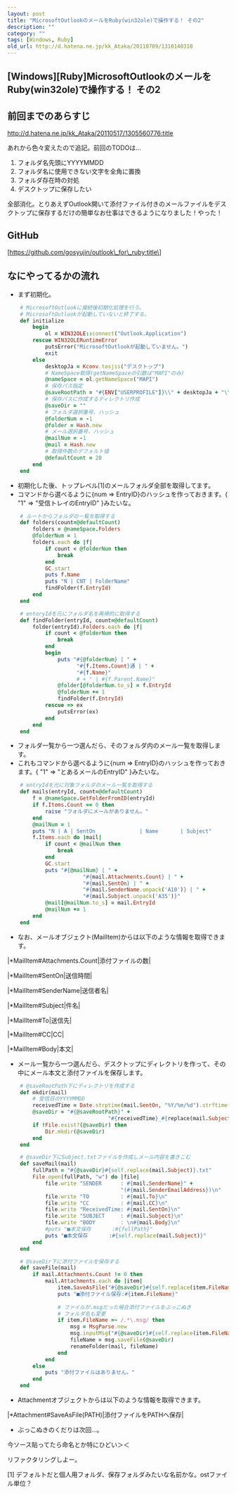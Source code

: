 ```yaml
---
layout: post
title: "MicrosoftOutlookのメールをRuby(win32ole)で操作する！ その2"
description: ""
category: ""
tags: [Windows, Ruby]
old_url: http://d.hatena.ne.jp/kk_Ataka/20110709/1310140318
---
```


\[Windows\]\[Ruby\]MicrosoftOutlookのメールをRuby(win32ole)で操作する！ その2
-----------------------------------------------------------------------------

前回までのあらすじ
------------------

<http://d.hatena.ne.jp/kk_Ataka/20110517/1305560776:title>

あれから色々変えたので追記。前回のTODOは…

1.  フォルダ名先頭にYYYYMMDD
2.  フォルダ名に使用できない文字を全角に置換
3.  フォルダ存在時の対処
4.  デスクトップに保存したい

全部消化。とりあえずOutlook開いて添付ファイル付きのメールファイルをデスクトップに保存するだけの簡単なお仕事はできるようになりました！やった！

GitHub
------

\[https://github.com/gosyujin/outlook\_for\_ruby:title\]

なにやってるかの流れ
--------------------

-   まず初期化。

``` ruby
    # MicrosoftOutlookに接続後初期化処理を行う。
    # MicrosoftOutlookが起動していないと終了する。
    def initialize
        begin
            ol = WIN32OLE::connect("Outlook.Application")
        rescue WIN32OLERuntimeError
            putsError("MicrosoftOutlookが起動していません。")
            exit
        else
            desktopJa = Kconv.tosjis("デスクトップ")
            # NameSpace取得(getNameSpaceの引数は"MAPI"のみ)
            @nameSpace = ol.getNameSpace("MAPI")
            # 保存パス指定
            @saveRootPath = "#{ENV["USERPROFILE"]}\\" + desktopJa + "\\"
            # 保存パスに作成するディレクトリ作成
            @saveDir = ""
            # フォルダ選択番号、ハッシュ
            @folderNum = -1
            @folder = Hash.new
            # メール選択番号、ハッシュ
            @mailNum = -1
            @mail = Hash.new
            # 取得件数のデフォルト値
            @defaultCount = 20
        end
    end
```

-   初期化した後、トップレベル[1]のメールフォルダ全部を取得してます。
-   コマンドから選べるように{num =&gt; EntryID}のハッシュを作っておきます。{ "1" =&gt; "受信トレイのEntryID" }みたいな。

``` ruby
    # ルートからフォルダの一覧を取得する
    def folders(count=@defaultCount)
        folders = @nameSpace.Folders
        @folderNum = 1
        folders.each do |f|
            if count < @folderNum then
                break
            end
            GC.start
            puts f.Name
            puts "N | CNT | FolderName"
            findFolder(f.EntryId)
        end
    end
```

``` ruby
    # entoryIdを元にフォルダ名を再帰的に取得する
    def findFolder(entryId, count=@defaultCount)
        folder(entryId).Folders.each do |f|
            if count < @folderNum then
                break
            end
            begin
                puts "#{@folderNum} | " + 
                      "#{f.Items.Count}通 | " + 
                      "#{f.Name}"
                      # + " | #{f.Parent.Name}"
                @folder[@folderNum.to_s] = f.EntryId
                @folderNum += 1
                findFolder(f.EntryId)
            rescue => ex
                putsError(ex)
            end
        end
    end
```

-   フォルダ一覧から一つ選んだら、そのフォルダ内のメール一覧を取得します。
-   これもコマンドから選べるように{num =&gt; EntryID}のハッシュを作っておきます。{ "1" =&gt; "とあるメールのEntryID" }みたいな。

``` ruby
    # entryIdを元に対象フォルダのメール一覧を取得する
    def mails(entryId, count=@defaultCount)
        f = @nameSpace.GetFolderFromID(entryId)
        if f.Items.Count == 0 then
            raise "フォルダにメールがありません。"
        end
        @mailNum = 1
        puts "N | A | SentOn              | Name       | Subject"
        f.Items.each do |mail|
            if count < @mailNum then
                break
            end
            GC.start
            puts "#{@mailNum} | " +
                        "#{mail.Attachments.Count} | " +
                        "#{mail.SentOn} | " +
                        "#{mail.SenderName.unpack('A10')} | " +
                        "#{mail.Subject.unpack('A35')}"
            @mail[@mailNum.to_s] = mail.EntryId
            @mailNum += 1
        end
    end
```

-   なお、メールオブジェクト(MailItem)からは以下のような情報を取得できます。

|\*MailItem\#Attachments.Count|添付ファイルの数|

|\*MailItem\#SentOn|送信時間|

|\*MailItem\#SenderName|送信者名|

|\*MailItem\#Subject|件名|

|\*MailItem\#To|送信先|

|\*MailItem\#CC|CC|

|\*MailItem\#Body|本文|

-   メール一覧から一つ選んだら、デスクトップにディレクトリを作って、その中にメール本文と添付ファイルを保存します。

``` ruby
    # @saveRootPath下にディレクトリを作成する
    def mkdir(mail)
        # 受信日のYYYYMMDD
        receivedTime = Date.strptime(mail.SentOn, "%Y/%m/%d").strftime("%Y%m%d")
        @saveDir = "#{@saveRootPath}" + 
                                "#{receivedTime}_#{replace(mail.Subject)}\\"
        if !File.exist?(@saveDir) then
            Dir.mkdir(@saveDir)
        end
    end
```

``` ruby
    # @saveDir下にSubject.txtファイルを作成しメール内容を書きこむ
    def saveMail(mail)
        fullPath = "#{@saveDir}#{self.replace(mail.Subject)}.txt"
        File.open(fullPath, "w") do |file|
            file.write "SENDER      : #{mail.SenderName}" + 
                                    "(#{mail.SenderEmailAddress})\n"
            file.write "TO          : #{mail.To}\n"
            file.write "CC          : #{mail.CC}\n"
            file.write "ReceivedTime: #{mail.SentOn}\n"
            file.write "SUBJECT     : #{mail.Subject}\n"
            file.write "BODY        : \n#{mail.Body}\n"
            #puts "■本文保存　　　　:#{fullPath}"
            puts "■本文保存　　　　:#{self.replace(mail.Subject)}"
        end
    end
```

``` ruby
    # @saveDir下に添付ファイルを保存する
    def saveFile(mail)
        if mail.Attachments.Count != 0 then
            mail.Attachments.each do |item|
                item.SaveAsFile("#{@saveDir}#{self.replace(item.FileName)}")
                puts "■添付ファイル保存:#{item.FileName}"
                
                # ファイルが.msgだった場合添付ファイルをぶっこぬき
                # フォルダ名も変更
                if item.FileName =~ /.*\.msg/ then 
                    msg = MsgParse.new
                    msg.inputMsg("#{@saveDir}#{self.replace(item.FileName)}")
                    fileName = msg.saveFile(@saveDir)
                    renameFolder(mail, fileName)
                end
            end
        else
            puts "添付ファイルはありません。"
        end
    end
```

-   Attachmentオブジェクトからは以下のような情報を取得できます。

|\*Attachment\#SaveAsFile(PATH)|添付ファイルをPATHへ保存|

-   ぶっこぬきのくだりは次回…。

今ソース貼ってたら命名とか特にひどい＞＜

リファクタリングしよー。

[1] デフォルトだと個人用フォルダ、保存フォルダみたいな名前かな。ostファイル単位？
